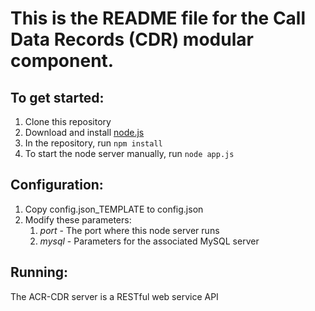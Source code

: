 # This is the README file for the Call Data Records (CDR) modular component.

## To get started:
1. Clone this repository
1. Download and install [node.js](https://nodejs.org/en/)
1. In the repository, run `npm install`
1. To start the node server manually, run `node app.js`

## Configuration:
1. Copy config.json_TEMPLATE to config.json
1. Modify these parameters:
	1. _port_ - The port where this node server runs
	1. _mysql_ - Parameters for the associated MySQL server
	
## Running:
The ACR-CDR server is a RESTful web service API
